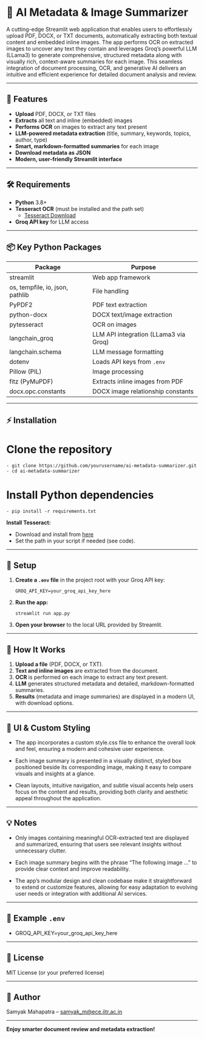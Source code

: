 # 📄 AI Metadata & Image Summarizer

A cutting-edge Streamlit web application that enables users to effortlessly upload PDF, DOCX, or TXT documents, automatically extracting both textual content and embedded inline images. The app performs OCR on extracted images to uncover any text they contain and leverages Groq’s powerful LLM (LLama3) to generate comprehensive, structured metadata along with visually rich, context-aware summaries for each image. This seamless integration of document processing, OCR, and generative AI delivers an intuitive and efficient experience for detailed document analysis and review.

---

## 🚀 Features

- **Upload** PDF, DOCX, or TXT files
- **Extracts** all text and inline (embedded) images
- **Performs OCR** on images to extract any text present
- **LLM-powered metadata extraction** (title, summary, keywords, topics, author, type)
- **Smart, markdown-formatted summaries** for each image
- **Download metadata as JSON**
- **Modern, user-friendly Streamlit interface**

---

## 🛠️ Requirements

- **Python** 3.8+
- **Tesseract OCR** (must be installed and the path set)
    - [Tesseract Download](https://github.com/tesseract-ocr/tesseract)
- **Groq API key** for LLM access

---

## 📦 Key Python Packages

| Package                | Purpose                                      |
|------------------------|----------------------------------------------|
| streamlit              | Web app framework                            |
| os, tempfile, io, json, pathlib | File handling                     |
| PyPDF2                 | PDF text extraction                          |
| python-docx            | DOCX text/image extraction                   |
| pytesseract            | OCR on images                                |
| langchain_groq         | LLM API integration (LLama3 via Groq)        |
| langchain.schema       | LLM message formatting                       |
| dotenv                 | Loads API keys from `.env`                   |
| Pillow (PIL)           | Image processing                             |
| fitz (PyMuPDF)         | Extracts inline images from PDF              |
| docx.opc.constants     | DOCX image relationship constants            |

---

## ⚡ Installation

# Clone the repository
    - git clone https://github.com/yourusername/ai-metadata-summarizer.git
    - cd ai-metadata-summarizer

# Install Python dependencies
    - pip install -r requirements.txt


**Install Tesseract:**
- Download and install from [here](https://github.com/tesseract-ocr/tesseract)
- Set the path in your script if needed (see code).

---

## 🔑 Setup

1. **Create a `.env` file** in the project root with your Groq API key:
    ```
    GROQ_API_KEY=your_groq_api_key_here
    ```

2. **Run the app:**
    ```
    streamlit run app.py
    ```

3. **Open your browser** to the local URL provided by Streamlit.

---

## 📝 How It Works

1. **Upload a file** (PDF, DOCX, or TXT).
2. **Text and inline images** are extracted from the document.
3. **OCR** is performed on each image to extract any text present.
4. **LLM** generates structured metadata and detailed, markdown-formatted summaries.
5. **Results** (metadata and image summaries) are displayed in a modern UI, with download options.

---

## 🎨 UI & Custom Styling

- The app incorporates a custom style.css file to enhance the overall look and feel, ensuring a modern and cohesive user experience.

- Each image summary is presented in a visually distinct, styled box positioned beside its corresponding image, making it easy to compare visuals and insights at a glance.

- Clean layouts, intuitive navigation, and subtle visual accents help users focus on the content and results, providing both clarity and aesthetic appeal throughout the application.

---

## 💡 Notes

- Only images containing meaningful OCR-extracted text are displayed and summarized, ensuring that users see relevant insights without unnecessary clutter.

- Each image summary begins with the phrase “The following image ...” to provide clear context and improve readability.

- The app’s modular design and clean codebase make it straightforward to extend or customize features, allowing for easy adaptation to evolving user needs or integration with additional AI services.

---

## 📂 Example `.env`

- GROQ_API_KEY=your_groq_api_key_here


---

## 📜 License

MIT License (or your preferred license)

---

## 👤 Author

Samyak Mahapatra – [samyak_m@ece.iitr.ac.in](mailto:samyak_m@ece.iitr.ac.in)

---

**Enjoy smarter document review and metadata extraction!**
